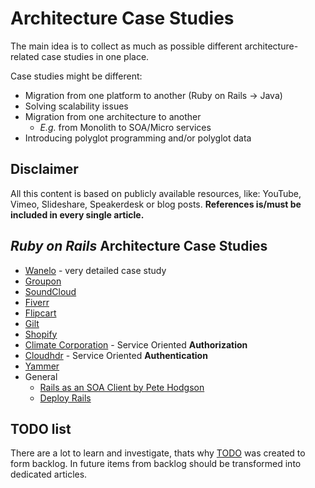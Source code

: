 # Architecture Case Studies

The main idea is to collect as much as possible different architecture-related case studies in one place.

Case studies might be different:
- Migration from one platform  to another (Ruby on Rails -> Java)
- Solving scalability issues
- Migration from one architecture to another
  - _E.g._ from Monolith to SOA/Micro services
- Introducing polyglot programming and/or polyglot data

## Disclaimer
All this content is based on publicly available resources, like: YouTube, Vimeo, Slideshare, Speakerdesk or blog posts.
**References is/must be included in every single article.**

## _Ruby on Rails_ Architecture Case Studies
- [Wanelo](wanelo.md) - very detailed case study
- [Groupon](groupon.md)
- [SoundCloud](soundcloud.md)
- [Fiverr](fiverr.md)
- [Flipcart](flipcart.md)
- [Gilt](gilt.md)
- [Shopify](shopify.md)
- [Climate Corporation](climatecorp.md) - Service Oriented **Authorization**
- [Cloudhdr](cloudhdr.md) - Service Oriented **Authentication**
- [Yammer](yammer.md)
- General
  - [Rails as an SOA Client by Pete Hodgson](rails-as-an-soa-client-by-pete-hodgson.md)
  - [Deploy Rails](deploy-rails.md)

## TODO list
There are a lot to learn and investigate, thats why [TODO](TODO.md) was created to form backlog. In future items from backlog should be transformed into dedicated articles.
